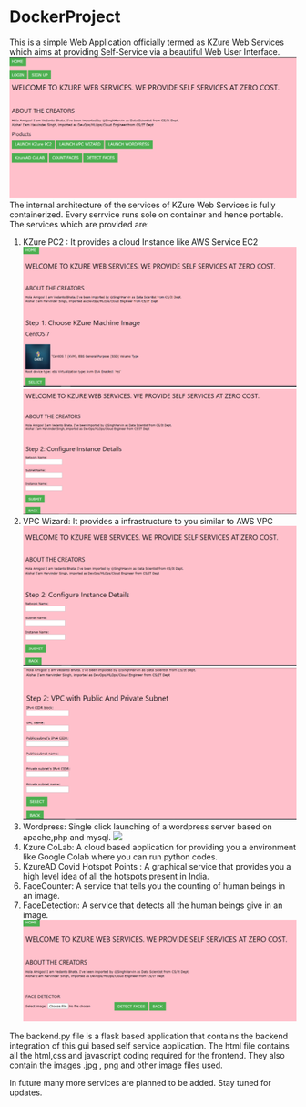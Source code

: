 # DockerProject
This is a simple Web Application officially termed as KZure Web Services which aims at providing Self-Service via a beautiful Web User Interface.
![](output/home.png)
The internal architecture of the services of KZure Web Services is fully containerized. Every serrvice runs sole on container and hence portable.
The services which are provided are:
  1) KZure PC2 : It provides a cloud Instance like AWS Service EC2
  ![](output/instance1.png)
  ![](output/instance2.png)
  2) VPC Wizard: It provides a infrastructure to you similar to AWS VPC
  ![](output/vpc1.png)
  ![](output/vpc2.png)
  3) Wordpress: Single click launching of a wordpress server based on apache,php and mysql.
  ![](output/wordpress.png)
  4) Kzure CoLab: A cloud based application for providing you a environment like Google Colab where you can run python codes.
  5) KzureAD Covid Hotspot Points : A graphical service that provides you a high level idea of all the hotspots present in India.
  6) FaceCounter: A service that tells you the counting of human beings in an image.
  7) FaceDetection: A service that detects all the human beings give in an image.
  ![](output/detection.png)
 

 The backend.py file is a flask based application that contains the backend integration of this gui based self service application. 
 The html file contains all the html,css and javascript coding required for the frontend. They also contain the images .jpg , png and other image files used.

 In future many more services are planned to be added. Stay tuned for updates.




